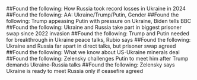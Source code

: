 ##Found the following: How Russia took record losses in Ukraine in 2024
##Found the following: AA: Ukraine/Trump/Putin, Gender
##Found the following: Trump appeasing Putin with pressure on Ukraine, Biden tells BBC
##Found the following: Ukraine and Russia take part in biggest prisoner swap since 2022 invasion
##Found the following: Trump and Putin needed for breakthrough in Ukraine peace talks, Rubio says
##Found the following: Ukraine and Russia far apart in direct talks, but prisoner swap agreed
##Found the following: What we know about US-Ukraine minerals deal
##Found the following: Zelensky challenges Putin to meet him after Trump demands Ukraine-Russia talks
##Found the following: Zelensky says Ukraine is ready to meet Russia only if ceasefire agreed
